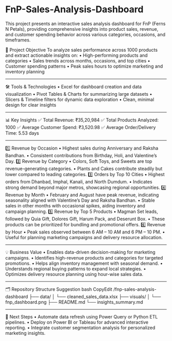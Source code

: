 # FnP-Sales-Analysis-Dashboard
This project presents an interactive sales analysis dashboard for FnP (Ferns N Petals), providing comprehensive insights into product sales, revenue, and customer spending behavior across various categories, occasions, and timeframes.

🎯 Project Objective
To analyze sales performance across 1000 products and extract actionable insights on:
•	High-performing products and categories
•	Sales trends across months, occasions, and top cities
•	Customer spending patterns
•	Peak sales hours to optimize marketing and inventory planning
________________________________________
🛠️ Tools & Technologies
•	Excel for dashboard creation and data visualization
•	Pivot Tables & Charts for summarizing large datasets
•	Slicers & Timeline filters for dynamic data exploration
•	Clean, minimal design for clear insights
________________________________________
📊 Key Insights
✅ Total Revenue: ₹35,20,984
✅ Total Products Analyzed: 1000
✅ Average Customer Spend: ₹3,520.98
✅ Average Order/Delivery Time: 5.53 days
________________________________________
1️⃣ Revenue by Occasion
•	Highest sales during Anniversary and Raksha Bandhan.
•	Consistent contributions from Birthday, Holi, and Valentine’s Day.
2️⃣ Revenue by Category
•	Colors, Soft Toys, and Sweets are top revenue-generating categories.
•	Plants and Cakes contribute steadily but lower compared to leading categories.
3️⃣ Orders by Top 10 Cities
•	Highest orders from Dhanbad, Imphal, Kanali, and North Dumdum.
•	Indicates strong demand beyond major metros, showcasing regional opportunities.
4️⃣ Revenue by Month
•	February and August have peak revenue, indicating seasonality aligned with Valentine’s Day and Raksha Bandhan.
•	Stable sales in other months with occasional spikes, aiding inventory and campaign planning.
5️⃣ Revenue by Top 5 Products
•	Magman Set leads, followed by Quia Gift, Dolores Gift, Harum Pack, and Deserunt Box.
•	These products can be prioritized for bundling and promotional offers.
6️⃣ Revenue by Hour
•	Peak sales observed between 6 AM – 10 AM and 6 PM – 10 PM.
•	Useful for planning marketing campaigns and delivery resource allocation.
________________________________________
💡 Business Value
•	Enables data-driven decision-making for marketing campaigns.
•	Identifies high-revenue products and categories for targeted promotions.
•	Helps align inventory management with seasonal demand.
•	Understands regional buying patterns to expand local strategies.
•	Optimizes delivery resource planning using hour-wise sales data.
________________________________________
🗂️ Repository Structure Suggestion
bash
CopyEdit
/fnp-sales-analysis-dashboard
  ├── data/
  │   └── cleaned_sales_data.xlsx
  ├── visuals/
  │   └── fnp_dashboard.png
  ├── README.md
  └── insights_summary.md
________________________________________
🚀 Next Steps
•	Automate data refresh using Power Query or Python ETL pipelines.
•	Deploy on Power BI or Tableau for advanced interactive reporting.
•	Integrate customer segmentation analysis for personalized marketing insights.
